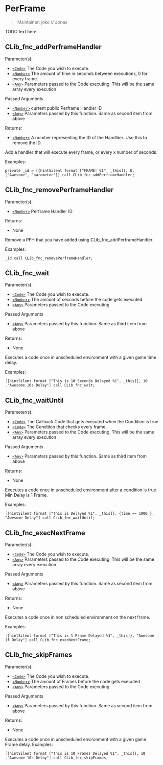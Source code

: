 # PerFrame

> Maintainer: joko // Jonas

TODO text here


## CLib_fnc_addPerframeHandler

Parameter(s):
* [`<Code>`] The Code you wish to execute.
* [`<Number>`] The amount of time in seconds between executions, 0 for every frame.
* [`<Any>`] Parameters passed to the Code executing. This will be the same array every execution

Passed Arguments
* [`<Number>`] current public Perframe Handler ID
* [`<Any>`] Parameters passed by this function. Same as second item from above

Returns:
* [`<Number>`] A number representing the ID of the Handlöer.  Use this to remove the ID.

Add a handler that will execute every frame, or every x number of seconds.

Examples:
```sqf
private _id = [{hintSilent format ["FRAME! %1", _this]}, 0, ["Awesome", "parameter"]] call CLib_fnc_addPerframeHandler;
```

## CLib_fnc_removePerframeHandler

Parameter(s):
* [`<Number>`] Perframe Handler ID

Returns:
* None

Remove a PFH that you have added using CLib_fnc_addPerframeHandler.

Examples:
```sqf
_id call CLib_fnc_removePerframeHandler;
```

## CLib_fnc_wait

Parameter(s):
* [`<Code>`] The Code you wish to execute.
* [`<Number>`] The amount of seconds before the code gets executed
* [`<Any>`] Parameters passed to the Code executing

Passed Arguments
* [`<Any>`] Parameters passed by this function. Same as third item from above

Returns:
* None

Executes a code once in unscheduled environment with a given game time delay.

Examples:
```sqf
[{hintSilent format ["This is 10 Seconds Delayed %1", _this]}, 10 ,"Awesome 10s Delay"] call CLib_fnc_wait;
```
## CLib_fnc_waitUntil

Parameter(s):
* [`<Code>`] The Callback Code that gets executed when the Condition is true
* [`<Code>`] The Condition that checks every frame.
* [`<Any>`] Parameters passed to the Code executing. This will be the same array every execution

Passed Arguments
* [`<Any>`] Parameters passed by this function. Same as third item from above

Returns:
* None

Executes a code once in unscheduled environment after a condition is true. Min Delay is 1 Frame.

Examples:
```sqf
[{hintSilent format ["This is Delayed %1", _this]}, {time == 1000 }, "Awesome Delay"] call CLib_fnc_waitUntil;
```

## CLib_fnc_execNextFrame

Parameter(s):
* [`<Code>`] The Code you wish to execute.
* [`<Any>`] Parameters passed to the Code executing. This will be the same array every execution

Passed Arguments
* [`<Any>`] Parameters passed by this function. Same as second item from above

Returns:
* None

Executes a code once in non scheduled environment on the next frame.

Examples:
```sqf
[{hintSilent format ["This is 1 Frame Delayed %1", _this]}, "Awesome 1f Delay"] call CLib_fnc_execNextFrame;
```
## CLib_fnc_skipFrames

Parameter(s):
* [`<Code>`] The Code you wish to execute.
* [`<Number>`] The amount of Frames before the code gets executed
* [`<Any>`] Parameters passed to the Code executing

Passed Arguments
* [`<Any>`] Parameters passed by this function. Same as second item from above

Returns:
* None

Executes a code once in unscheduled environment with a given game Frame delay.
Examples:
```sqf
[{hintSilent format ["This is 10 Frames Delayed %1", _this]}, 10 ,"Awesome 10s Delay"] call CLib_fnc_skipFrames;
```

[`<Object>`]: https://community.bistudio.com/wiki/Object
[`<String>`]: https://community.bistudio.com/wiki/String
[`<Number>`]: https://community.bistudio.com/wiki/Number
[`<Code>`]: https://community.bistudio.com/wiki/Code
[`<Any>`]: https://community.bistudio.com/wiki/Data_Types
